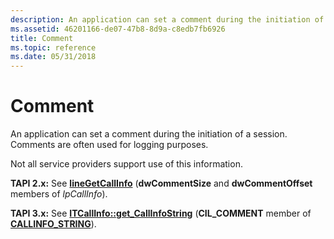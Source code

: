 ```yaml
---
description: An application can set a comment during the initiation of a session. Comments are often used for logging purposes.
ms.assetid: 46201166-de07-47b8-8d9a-c8edb7fb6926
title: Comment
ms.topic: reference
ms.date: 05/31/2018
---
```


# Comment

An application can set a comment during the initiation of a session. Comments are often used for logging purposes.

Not all service providers support use of this information.

**TAPI 2.x:** See [**lineGetCallInfo**](/windows/win32/api/tapi/nf-tapi-linegetcallinfo) (**dwCommentSize** and **dwCommentOffset** members of *lpCallInfo*).

**TAPI 3.x:** See [**ITCallInfo::get\_CallInfoString**](/windows/desktop/api/tapi3if/nf-tapi3if-itcallinfo-get_callinfostring) (**CIL\_COMMENT** member of [**CALLINFO\_STRING**](/windows/desktop/api/Tapi3if/ne-tapi3if-callinfo_string)).

 

 
